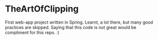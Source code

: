 # TheArtOfClipping

First web-app project written in Spring.
Learnt, a lot there, but many good practices are skipped. Saying that this code is not great would be compliment for this repo. :) 
